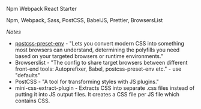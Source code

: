 Npm Webpack React Starter

Npm, Webpack, Sass, PostCSS, BabelJS, Prettier, BrowsersList

_Notes_

- [postcss-preset-env](https://www.npmjs.com/package/postcss-preset-env) - "Lets you convert modern CSS into something most browsers can understand, determining the polyfills you need based on your targeted browsers or runtime environments."
- Browserslist - "The config to share target browsers between different front-end tools: Autoprefixer, Babel, postcss-preset-env etc." - use "defaults"
- PostCSS - "A tool for transforming styles with JS plugins."
- mini-css-extract-plugin - Extracts CSS into separate .css files instead of putting it into JS output files. It creates a CSS file per JS file which contains CSS.
